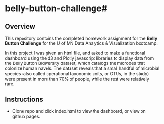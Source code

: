 # belly-button-challenge# 

## Overview

This repository contains the completed homework assignment for the **Belly Button Challenge** for the U of MN Data Analytics & Visualization bootcamp. 

In this project I was given an html file, and asked to make a functional dashboard using the d3 and Plotly javascript libraries to display data from the Belly Button Bidiversity dataset,  which catalogs the microbes that colonize human navels. The dataset reveals that a small handful of microbial species (also called operational taxonomic units, or OTUs, in the study) were present in more than 70% of people, while the rest were relatively rare.

## Instructions
- Clone repo and click index.html to view the dashboard, or view on github pages. 



